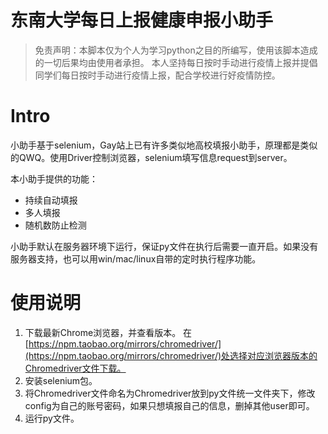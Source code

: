 # 东南大学每日上报健康申报小助手

> 免责声明：本脚本仅为个人为学习python之目的所编写，使用该脚本造成的一切后果均由使用者承担。  本人坚持每日按时手动进行疫情上报并提倡同学们每日按时手动进行疫情上报，配合学校进行好疫情防控。

# Intro
小助手基于selenium，Gay站上已有许多类似地高校填报小助手，原理都是类似的QWQ。使用Driver控制浏览器，selenium填写信息request到server。

本小助手提供的功能：
 - 持续自动填报
 - 多人填报
 - 随机数防止检测

小助手默认在服务器环境下运行，保证py文件在执行后需要一直开启。如果没有服务器支持，也可以用win/mac/linux自带的定时执行程序功能。
# 使用说明

 1. 下载最新Chrome浏览器，并查看版本。
 在[https://npm.taobao.org/mirrors/chromedriver/](https://npm.taobao.org/mirrors/chromedriver/)处选择对应浏览器版本的Chromedriver文件下载。
 2. 安装selenium包。
 3. 将Chromedriver文件命名为Chromedriver放到py文件统一文件夹下，修改config为自己的账号密码，如果只想填报自己的信息，删掉其他user即可。
 4. 运行py文件。

